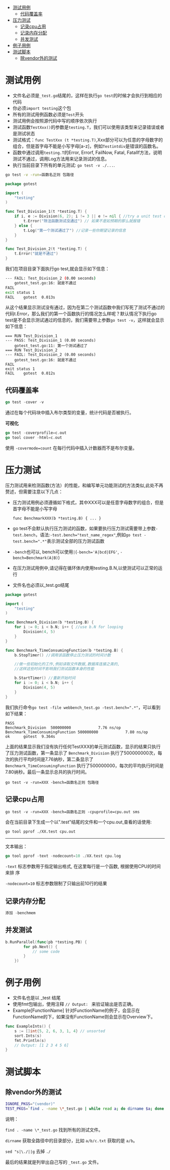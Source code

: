 <!-- TOC -->

- [测试用例](#测试用例)
    - [代码覆盖率](#代码覆盖率)
- [压力测试](#压力测试)
    - [记录cpu占用](#记录cpu占用)
    - [记录内存分配](#记录内存分配)
    - [并发测试](#并发测试)
- [例子用例](#例子用例)
- [测试脚本](#测试脚本)
    - [除vendor外的测试](#除vendor外的测试)

<!-- /TOC -->


# 测试用例

- 文件名必须是`_test.go`结尾的，这样在执行`go test`的时候才会执行到相应的代码
- 你必须`import testing`这个包
- 所有的测试用例函数必须是`Test`开头
- 测试用例会按照源代码中写的顺序依次执行
- 测试函数`TestXxx()`的参数是`testing.T`，我们可以使用该类型来记录错误或者是测试状态
- 测试格式：`func TestXxx (t *testing.T)`,Xxx部分可以为任意的字母数字的组合，但是首字母不能是小写字母[a-z]，例如`Testintdiv`是错误的函数名。
- 函数中通过调用`testing.T`的Error, Errorf, FailNow, Fatal, FatalIf方法，说明测试不通过，调用Log方法用来记录测试的信息。
- 执行当前目录下所有的单元测试: `go test -v ./...`.


```bash
go test -v -run=函数名正则 包路径
```

```go
package gotest

import (
    "testing"
)

func Test_Division_1(t *testing.T) {
    if i, e := Division(6, 2); i != 3 || e != nil { //try a unit test on function
        t.Error("除法函数测试没通过") // 如果不是如预期的那么就报错
    } else {
        t.Log("第一个测试通过了") //记录一些你期望记录的信息
    }
}

func Test_Division_2(t *testing.T) {
    t.Error("就是不通过")
}
```

我们在项目目录下面执行go test,就会显示如下信息：

```bash
--- FAIL: Test_Division_2 (0.00 seconds)
    gotest_test.go:16: 就是不通过
FAIL
exit status 1
FAIL    gotest  0.013s
```

从这个结果显示测试没有通过，因为在第二个测试函数中我们写死了测试不通过的代码t.Error，那么我们的第一个函数执行的情况怎么样呢？默认情况下执行go test是不会显示测试通过的信息的，我们需要带上参数`go test -v`，这样就会显示如下信息：

```
=== RUN Test_Division_1
--- PASS: Test_Division_1 (0.00 seconds)
    gotest_test.go:11: 第一个测试通过了
=== RUN Test_Division_2
--- FAIL: Test_Division_2 (0.00 seconds)
    gotest_test.go:16: 就是不通过
FAIL
exit status 1
FAIL    gotest  0.012s
```


## 代码覆盖率

```go
go test -cover -v
```

通过在每个代码块中插入布尔类型的变量，统计代码是否被执行。


**可视化**

```go
go test -coverprofile=c.out
go tool cover -html=c.out
```

使用 `-covermode=count` 在每行代码中插入计数器而不是布尔变量。


# 压力测试

压力测试用来检测函数(方法）的性能，和编写单元功能测试的方法类似,此处不再赘述，但需要注意以下几点：

- 压力测试用例必须遵循如下格式，其中XXX可以是任意字母数字的组合，但是首字母不能是小写字母

  `func BenchmarkXXX(b *testing.B) { ... }`

- go test不会默认执行压力测试的函数，如果要执行压力测试需要带上参数`-test.bench`，语法:`-test.bench="test_name_regex"`,例如`go test -test.bench=".*"`表示测试全部的压力测试函数
- `-bench`也可以, bench可以使用`|`(`-bench='A|bcd|EFG'`, `-bench=Benchmark(A|B)`)

- 在压力测试用例中,请记得在循环体内使用testing.B.N,以使测试可以正常的运行

- 文件名也必须以_test.go结尾

```go
package gotest

import (
    "testing"
)

func Benchmark_Division(b *testing.B) {
    for i := 0; i < b.N; i++ { //use b.N for looping 
        Division(4, 5)
    }
}

func Benchmark_TimeConsumingFunction(b *testing.B) {
    b.StopTimer() //调用该函数停止压力测试的时间计数

    //做一些初始化的工作,例如读取文件数据,数据库连接之类的,
    //这样这些时间不影响我们测试函数本身的性能

    b.StartTimer() //重新开始时间
    for i := 0; i < b.N; i++ {
        Division(4, 5)
    }
}
```

我们执行命令`go test -file webbench_test.go -test.bench=".*"`，可以看到如下结果：

```
PASS
Benchmark_Division  500000000            7.76 ns/op
Benchmark_TimeConsumingFunction 500000000            7.80 ns/op
ok      gotest  9.364s  
```

上面的结果显示我们没有执行任何TestXXX的单元测试函数，显示的结果只执行了压力测试函数，第一条显示了 `Benchmark_Division` 执行了500000000次，每次的执行平均时间是7.76纳秒，第二条显示了 `Benchmark_TimeConsumingFunction` 执行了500000000，每次的平均执行时间是7.80纳秒。最后一条显示总共的执行时间。


```
go test -v -run=XXX -bench=函数名正则 包路径
```

## 记录cpu占用

```
go test -v -run=XXX -bench=函数名正则 -cpuprofile=cpu.out sms
```

会在当前目录下生成一个以".test"结尾的文件和一个cpu.out,查看的话使用:

```
go tool pprof ./XX.test cpu.out
```

---------------

文本输出：

```go
go tool pprof -text -nodecount=10 ./XX.test cpu.log
```

`-text` 标志参数用于指定输出格式, 在这里每行是一个函数, 根据使用CPU的时间来排
序

`-nodecount=10` 标志参数限制了只输出前10行的结果

## 记录内存分配

```go
添加 -benchmem
```



## 并发测试

```go
b.RunParallel(func(pb *testing.PB) {
		for pb.Next() {
			// some code
		}
	})
```






# 例子用例

- 文件名也是以 _test 结尾
- 使用fmt包输出，使用注释 `// Output: ` 来验证输出是否正确。
- Example[FunctionName] 针对FunctionName的例子，会显示在FunctionName的下，如果没有FunctionName则会显示在Overview下。


```go
func ExampleInts() {
	s := []int{5, 2, 6, 3, 1, 4} // unsorted
	sort.Ints(s)
	fmt.Println(s)
	// Output: [1 2 3 4 5 6]
}
```





# 测试脚本



## 除vendor外的测试



```bash
IGNORE_PKGS="(vendor)"
TEST_PKGS=`find . -name \*_test.go | while read a; do dirname $a; done | sort | uniq | egrep -v "$IGNORE_PKGS" | sed "s|\./||g"`
```



说明：

`find . -name \*_test.go` 找到所有的测试文件。 

`dirname` 获取全路径中的目录部分，比如 `a/b/c.txt` 获取的是 `a/b`。

`sed "s|\./||g` 去掉 `./`

最后的结果就是列举出自己写的 `_test.go` 文件。





